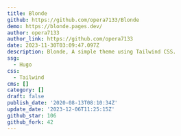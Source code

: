 ```yaml
---
title: Blonde
github: https://github.com/opera7133/Blonde
demo: https://blonde.pages.dev/
author: opera7133
author_link: https://github.com/opera7133
date: 2023-11-30T03:09:47.097Z
description: Blonde, A simple theme using Tailwind CSS.
ssg:
  - Hugo
css:
  - Tailwind
cms: []
category: []
draft: false
publish_date: '2020-08-13T08:10:34Z'
update_date: '2023-12-06T11:25:15Z'
github_star: 106
github_fork: 42
---
```

